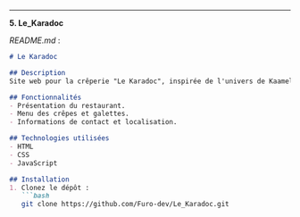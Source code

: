 
---

**5. Le_Karadoc**

*README.md* :

```markdown
# Le Karadoc

## Description
Site web pour la crêperie "Le Karadoc", inspirée de l'univers de Kaamelott.

## Fonctionnalités
- Présentation du restaurant.
- Menu des crêpes et galettes.
- Informations de contact et localisation.

## Technologies utilisées
- HTML
- CSS
- JavaScript

## Installation
1. Clonez le dépôt :
   ```bash
   git clone https://github.com/Furo-dev/Le_Karadoc.git
